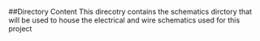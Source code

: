 ##Directory Content
This direcotry contains the schematics dirctory that will be used to house the electrical and wire schematics used for this project
